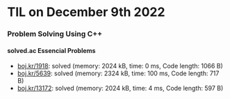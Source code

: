 # **TIL on December 9th 2022**
### Problem Solving Using C++
#### solved.ac Essencial Problems
- [boj.kr/1918](../../../Problem%20Solving/boj/solvedac/1918-11-30-2022.cpp): solved (memory: 2024 kB, time: 0 ms, Code length: 1066 B)
- [boj.kr/5639](../../../Problem%20Solving/boj/solvedac/5639-12-09-2022.cpp): solved (memory: 2324 kB, time: 100 ms, Code length: 717 B) 
- [boj.kr/13172](../../../Problem%20Solving/boj/solvedac/13172-12-09-2022.cpp): solved (memory: 2024 kB, time: 4 ms, Code length: 597 B)